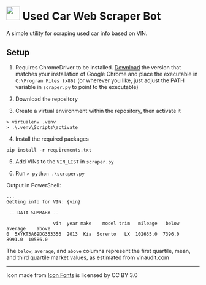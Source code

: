# <img height="35px" src="https://ghcdn.rawgit.org/bluginbuhl/svg-icons/main/svg/car.svg"></img> Used Car Web Scraper Bot

A simple utility for scraping used car info based on VIN.

## Setup

1. Requires ChromeDriver to be installed. [Download](https://sites.google.com/a/chromium.org/chromedriver/downloads) the version that matches your installation of Google Chrome and place the executable in `C:\Program Files (x86)` (or wherever you like, just adjust the PATH variable in `scraper.py` to point to the executable)

2. Download the repository

3. Create a virtual environment within the repository, then activate it

```
> virtualenv .venv
> .\.venv\Scripts\activate
```

4. Install the required packages

```
pip install -r requirements.txt
```

5. Add VINs to the `VIN_LIST` in `scraper.py`

6. Run `> python .\scraper.py`

Output in PowerShell:

```
...
Getting info for VIN: {vin}

 -- DATA SUMMARY --

                 vin  year make    model trim   mileage   below  average    above
0  5XYKT3A69DG353356  2013  Kia  Sorento   LX  102635.0  7396.0   8991.0  10586.0
```

The `below`, `average`, and `above` columns represent the first quartile, mean, and third quartile market values, as estimated from vinaudit.com

---
<div>Icon made from <a href="http://www.onlinewebfonts.com/icon">Icon Fonts</a> is licensed by CC BY 3.0</div>
